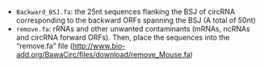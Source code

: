 - `Backward_BSJ.fa`: the 25nt sequences flanking the BSJ of circRNA corresponding to the backward ORFs spanning the BSJ (A total of 50nt)
- `remove.fa`: rRNAs and other unwanted contaminants (mRNAs, ncRNAs and circRNA forward ORFs). Then, place the sequences into the “remove.fa” file (http://www.bio-add.org/BawaCirc/files/download/remove_Mouse.fa)
